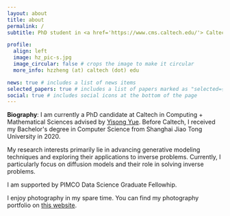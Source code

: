 ```yaml
---
layout: about
title: about
permalink: /
subtitle: PhD student in <a href='https://www.cms.caltech.edu/'> Caltech CMS</a>.

profile:
  align: left
  image: hz_pic-s.jpg
  image_circular: false # crops the image to make it circular
  more_info: hzzheng (at) caltech (dot) edu

news: true # includes a list of news items
selected_papers: true # includes a list of papers marked as "selected={true}"
social: true # includes social icons at the bottom of the page
---
```


**Biography**: I am currently a PhD candidate at Caltech in Computing + Mathematical Sciences advised by [Yisong Yue](http://www.yisongyue.com/). Before Caltech, I received my Bachelor's degree in Computer Science from Shanghai Jiao Tong University in 2020.

My research interests primarily lie in advancing generative modeling techniques and exploring their applications to inverse problems. Currently, I particularly focus on diffusion models and their role in solving inverse problems.

I am supported by PIMCO Data Science Graduate Fellowhip. 

I enjoy photography in my spare time. You can find my photography portfolio on [this website](https://hzphotography.myportfolio.com/).